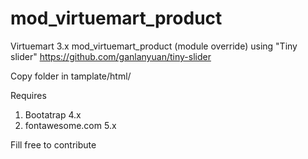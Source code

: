 # mod_virtuemart_product

Virtuemart 3.x mod_virtuemart_product (module override) using "Tiny slider" https://github.com/ganlanyuan/tiny-slider

Copy folder in tamplate/html/

Requires
1) Bootatrap 4.x
2) fontawesome.com 5.x 

Fill free to contribute
